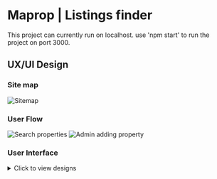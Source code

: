 # Maprop | Listings finder

This project can currently run on localhost. use 'npm start' to run the project on port 3000.

## UX/UI Design

### Site map
<img src="https://github.com/user-attachments/assets/ee9529a8-f510-49bc-8a74-78dcb437aefe" alt="Sitemap"/>

### User Flow
<img src="https://github.com/user-attachments/assets/acdbe1e1-8478-41c2-b762-69c1bb6db459" alt="Search properties"/>
<img src="https://github.com/user-attachments/assets/66212d6c-408e-4671-83ab-9c7b025428ec" alt="Admin adding property"/>

### User Interface
<details>
<summary>Click to view designs</summary>
  <img src="https://github.com/user-attachments/assets/e02b0af1-f128-4f67-a4b5-4e969167ed63" alt="Login page"/>
  <img src="https://github.com/user-attachments/assets/b8dde037-c858-4872-bb70-941177e6e91c" alt="My Account page"/>
  <img src="https://github.com/user-attachments/assets/d8d6cd66-f1af-42f2-ac72-295b3da6fadb" alt="Homepage"/>
  <img src="https://github.com/user-attachments/assets/2f9346bf-49db-402f-8c26-d5f33a2ae3f1" alt="Filter page"/>
  <img src="https://github.com/user-attachments/assets/7c50abb5-65ab-42dc-be22-22c128aedd39" alt="Output page"/>
  <img src="https://github.com/user-attachments/assets/3c3cdcd7-7eea-4845-a56c-c6e8c548ffab" alt="Property page"/>
  <img src="https://github.com/user-attachments/assets/fc4668c0-3fc9-4f88-994a-5757ff09ae74" alt="Property Edit page"/>
  <img src="https://github.com/user-attachments/assets/5219b11d-2ba9-4faa-ba3d-665c205eef52" alt="Property Add page"/>
</details>

